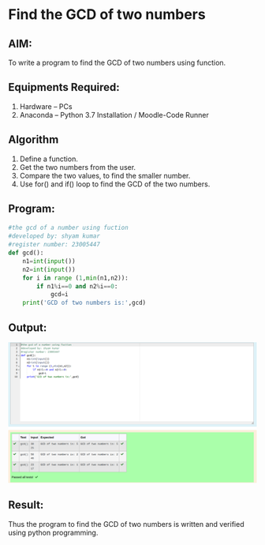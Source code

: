 # Find the GCD of two numbers

## AIM:
To write a program to find the GCD of two numbers using function.

## Equipments Required:
1. Hardware – PCs
2. Anaconda – Python 3.7 Installation / Moodle-Code Runner

## Algorithm
1. Define a function.
2. Get the two numbers from the user.
3. Compare the two values, to find the smaller number.
4. Use for() and if() loop to find the GCD of the two numbers.

## Program:
```python
#the gcd of a number using fuction
#developed by: shyam kumar
#register number: 23005447
def gcd():
    n1=int(input())
    n2=int(input())
    for i in range (1,min(n1,n2)):
        if n1%i==0 and n2%i==0:
            gcd=i
    print('GCD of two numbers is:',gcd)
```




## Output:
![output](exp4py.png)


## Result:
Thus the program to find the GCD of two numbers is written and verified using python programming.
